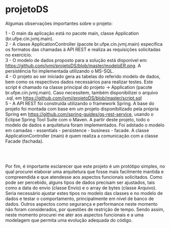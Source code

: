 # projetoDS

Algumas observações importantes sobre o projeto:</br>

1 - O main da aplicação está no pacote main, classe Application (br.ufpe.cin.jvmj.main).</br>
2 - A classe ApplicationController (pacote br.ufpe.cin.jvmj.main) especifica os formatos das chamadas à API REST e realiza as requisições solicitadas no exercício. </br>
3 - O modelo de dados proposto para a solução está disponível em: https://github.com/jvmj/projetoDS/blob/master/modeloER.png. A persistência foi implementada utilizando o MS-SQL. </br>
4 - O projeto ao ser iniciado gera as tabelas do referido modelo de dados, bem como os respectivos dados necessários para realizar testes.  Este script é chamado na classe principal do projeto -> Application (pacote br.ufpe.cin.jvmj.main). Caso necessitem, também disponibilizei o arquivo .sql, em https://github.com/jvmj/projetoDS/blob/master/script.sql </br>
5 - A API REST foi construída utilizando o framework Spring. A base do projeto foi montada com base em um projeto disponibilizado pela própria Spring em https://github.com/spring-guides/gs-rest-service, usando o Eclipse Spring Tool Suite com o Maven. A partir deste projeto, todo o modelo de dados e arquitetura foram implementados. Foi adotado o modelo em camadas - essentials - persistence - business - facade. A classe ApplicationController (main) é quem realiza a comunicação com a classe Facade (fachada). </br>

</br>
</br>

Por fim, é importante esclarecer que este projeto é um protótipo simples, no qual procurei elaborar uma arquitetura que fosse mais facilmente mantida e compreendida e que atendesse aos aspectos funcionais solicitados. Como pode ser percebido, alguns tipos de dados precisam ser ajustados, tais como a data do envio (classe Envio) e o array de bytes (classe Arquivo). Seria necessário  ajustar estes tipos no modelo das classes e no modelo de dados e testar o comportamento, principalmente em nível de banco de dados. Outros aspectos como segurança e performance neste momento não foram considerados, por questões de restrição de tempo. Sendo assim,  neste momento procurei me ater aos aspectos funcionais e a uma modelagem que permita uma evolução adequada do código.

